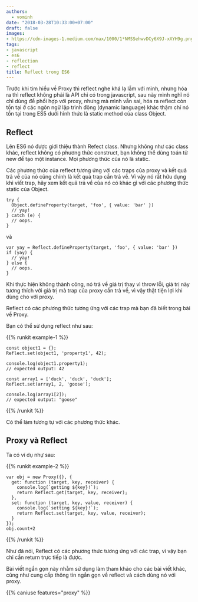 ```yaml
---
authors:
  - vominh
date: "2018-03-28T10:33:00+07:00"
draft: false
images:
- https://cdn-images-1.medium.com/max/1000/1*NMSSehwvDCy6X9J-xXYH9g.png
tags:
- javascript
- es6
- reflection
- reflect
title: Reflect trong ES6
---
```


Trước khi tìm hiểu về Proxy thì reflect nghe khá lạ lẫm với mình, nhưng hóa ra thì reflect không phải là API chỉ có trong javascript, sau này mình nghĩ nó chỉ dùng để phối hợp với proxy, nhưng mà mình vẫn sai, hóa ra reflect còn tồn tại ở các ngôn ngữ lập trình động (dynamic language) khác thậm chí nó tồn tại trong ES5 dưới hình thức là static method của class Object.

## Reflect

Lên ES6 nó được giới thiệu thành Refect class. Nhưng không như các class khác, reflect không có phương thức construct, bạn không thể dùng toán tử new để tạo một instance. Mọi phương thức của nó là static.

Các phương thức của reflect tương ứng với các traps của proxy và kết quả trả về của nó cũng chính là kết quả trap cần trả về. Vì vậy nó rất hữu dụng khi viết trap, hãy xem kết quả trả về của nó có khác gì với các phương thức static của Object.

```
try {
  Object.defineProperty(target, 'foo', { value: 'bar' })
  // yay!
} catch (e) {
  // oops.
}
```

và

```
var yay = Reflect.defineProperty(target, 'foo', { value: 'bar' })
if (yay) {
  // yay!
} else {
  // oops.
}
```

Khi thực hiện không thành công, nó trả về giá trị thay vì throw lỗi, giá trị này tương thích với giá trị mà trap của proxy cần trả về, vì vậy thật tiện lợi khi dùng cho với proxy.

Reflect có các phương thức tương ứng với các trap mà bạn đã biết trong bài về Proxy.

Bạn có thể sử dụng reflect như sau:

{{% runkit example-1 %}}
```
const object1 = {};
Reflect.set(object1, 'property1', 42);

console.log(object1.property1);
// expected output: 42

const array1 = ['duck', 'duck', 'duck'];
Reflect.set(array1, 2, 'goose');

console.log(array1[2]);
// expected output: "goose"
```
{{% /runkit %}}

Có thể làm tương tự với các phương thức khác.

## Proxy và Reflect

Ta có ví dụ nhự sau:

{{% runkit example-2 %}}
```
var obj = new Proxy({}, {
  get: function (target, key, receiver) {
    console.log(`getting ${key}!`);
    return Reflect.get(target, key, receiver);
  },
  set: function (target, key, value, receiver) {
    console.log(`setting ${key}!`);
    return Reflect.set(target, key, value, receiver);
  }
});
obj.count+2
```
{{% /runkit %}}

Như đã nói, Reflect có các phương thức tương ứng với các trap, vì vậy bạn chỉ cần return trực tiếp là được.

Bài viết ngắn gọn này nhằm sử dụng làm tham khảo cho các bài viết khác, cũng như cung cấp thông tin ngắn gọn về reflect và cách dùng nó với proxy.

{{% caniuse features="proxy" %}}

